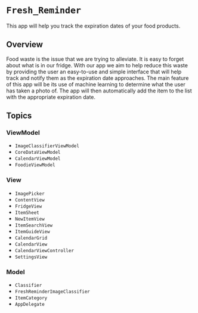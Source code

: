 # ``Fresh_Reminder``

This app will help you track the expiration dates of your food products. 

## Overview

Food waste is the issue that we are trying to alleviate. It is easy to forget about what is in our fridge. With our app we aim to help reduce this waste by providing the user an easy-to-use and simple interface that will help track and notify them as the expiration date approaches. The main feature of this app will be its use of machine learning to determine what the user has taken a photo of. The app will then automatically add the item to the list with the appropriate expiration date.

## Topics

### ViewModel
- ``ImageClassifierViewModel``
- ``CoreDataViewModel``
- ``CalendarViewModel``
- ``FoodieViewModel``

### View

- ``ImagePicker``
- ``ContentView``
- ``FridgeView``
- ``ItemSheet``
- ``NewItemView``
- ``ItemSearchView``
- ``ItemGuideView``
- ``CalendarGrid``
- ``CalendarView``
- ``CalendarViewController``
- ``SettingsView``

### Model
- ``Classifier``
- ``FreshReminderImageClassifier``
- ``ItemCategory``
- ``AppDelegate``
